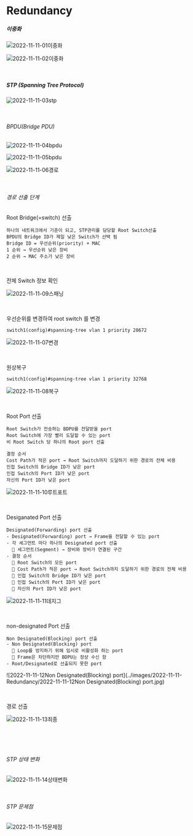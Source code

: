 # Redundancy

##### 이중화

![2022-11-11-01이중화](../images/2022-11-11-Redundancy/2022-11-11-01이중화.jpg)

![2022-11-11-02이중화](../images/2022-11-11-Redundancy/2022-11-11-02이중화.jpg)

<br>

##### STP (Spanning Tree Protocol)

![2022-11-11-03stp](../images/2022-11-11-Redundancy/2022-11-11-03stp.jpg)

<br>

###### BPDU(Bridge PDU)

![2022-11-11-04bpdu](../images/2022-11-11-Redundancy/2022-11-11-04bpdu.jpg)

![2022-11-11-05bpdu](../images/2022-11-11-Redundancy/2022-11-11-05bpdu.jpg)

![2022-11-11-06경로](../images/2022-11-11-Redundancy/2022-11-11-06경로.jpg)

<br>

###### 경로 선출 단계

Root Bridge(=switch) 선출 

```
하나의 네트워크에서 기준이 되고, STP관리를 담당할 Root Switch선출
BPDU의 Bridge ID가 제일 낮은 Switch가 선택 됨
Bridge ID = 우선순위(priority) + MAC
1 순위 → 우선순위 낮은 장비
2 순위 → MAC 주소가 낮은 장비
```

<br>

전체 Switch 정보 확인

![2022-11-11-09스패닝](../images/2022-11-11-Redundancy/2022-11-11-09스패닝.jpg)

<br>

우선순위를 변경하여 root switch 를 변경

```
switch1(config)#spanning-tree vlan 1 priority 28672
```

![2022-11-11-07변경](../images/2022-11-11-Redundancy/2022-11-11-07변경.jpg)

<br>

원상복구

```
switch1(config)#spanning-tree vlan 1 priority 32768
```

![2022-11-11-08복구](../images/2022-11-11-Redundancy/2022-11-11-08복구.jpg)

<br>

Root Port 선출

```
Root Switch가 전송하는 BDPU를 전달받을 port
Root Switch에 가장 빨리 도달할 수 있는 port
비 Root Switch 당 하나의 Root port 선출

결정 순서
Cost Path가 적은 port → Root Switch까지 도달하기 위한 경로의 전체 비용
인접 Switch의 Bridge ID가 낮은 port
인접 Switch의 Port ID가 낮은 port
자신의 Port ID가 낮은 port
```

![2022-11-11-10루트포트](../images/2022-11-11-Redundancy/2022-11-11-10루트포트.jpg)

<br>

Desiganated Port 선출

```
Designated(Forwarding) port 선출
- Designated(Forwarding) port → Frame을 전달할 수 있는 port
- 각 세그먼트 마다 하나의 Designated port 선출
   세그먼트(Segment) → 장비와 장비가 연결된 구간
- 결정 순서
   Root Switch의 모든 port
   Cost Path가 적은 port → Root Switch까지 도달하기 위한 경로의 전체 비용
   인접 Switch의 Bridge ID가 낮은 port
   인접 Switch의 Port ID가 낮은 port
   자신의 Port ID가 낮은 port
```

![2022-11-11-11데지그](../images/2022-11-11-Redundancy/2022-11-11-11데지그.jpg)

<br>

non-designated Port 선출

```
Non Designated(Blocking) port 선출
- Non Designated(Blocking) port
   Loop를 방지하기 위해 임시로 비활성화 하는 port
   Frame은 차단하지만 BDPU는 정상 수신 함
- Root/Designated로 선출되지 못한 port
```

![2022-11-11-12Non Designated(Blocking) port](../images/2022-11-11-Redundancy/2022-11-11-12Non Designated(Blocking) port.jpg)

<br>

경로 선출

![2022-11-11-13최종](../images/2022-11-11-Redundancy/2022-11-11-13최종.jpg)

<br>

<br>

<br>

###### STP 상태 변화 

![2022-11-11-14상태변화](../images/2022-11-11-Redundancy/2022-11-11-14상태변화.jpg)

<br>

###### STP 문제점

![2022-11-11-15문제점](../images/2022-11-11-Redundancy/2022-11-11-15문제점.jpg)

<br>

